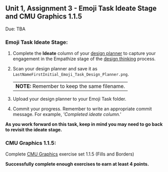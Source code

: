 ## Unit 1, Assignment 3 - Emoji Task Ideate Stage and CMU Graphics 1.1.5
Due: TBA

### Emoji Task Ideate Stage:
1. Complete the **Ideate** column of your [design planner](https://github.com/MrJSwotinsky/AP_Computer_Science_Principles_2025_2026/blob/main/Resources/Design%20Planner.pdf) to capture your engagement in the Empathize stage of the [design thinking](https://github.com/MrJSwotinsky/AP_Computer_Science_Principles_2025_2026/blob/main/Resources/Design%20Thinking.pdf) process.<br>
  
2. Scan your design planner and save it as `LastNameFirstInitial_Emoji_Task_Design_Planner.png`.<br>
   <table>
      <tr>
         <td>
            <b>NOTE:</b> Remember to keep the same filename.
         </td>
      </tr>
   </table>

3. Upload your design planner to your Emoji Task folder.
4. Commit your progress.  Remember to write an appropriate commit message.  For example, *'Completed ideate column.'*

**As you work forward on this task, keep in mind you may need to go back to revisit the ideate stage.**

### CMU Graphics 1.1.5:
Complete [CMU Graphics](https://academy.cs.cmu.edu/) exercise set 1.1.5 (Fills and Borders)

**Successfully complete enough exercises to earn at least 4 points.**

    
